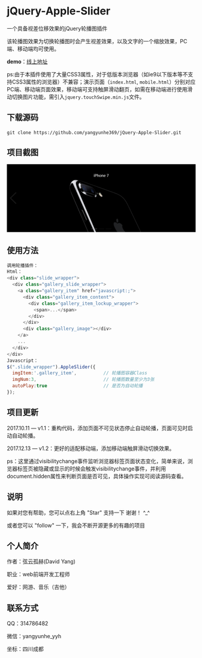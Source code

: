# jQuery-Apple-Slider
一个具备视差位移效果的jQuery轮播图插件

该轮播图效果为切换轮播图时会产生视差效果，以及文字的一个缩放效果，PC端、移动端均可使用。

**demo**：[线上地址](https://yangyunhe369.github.io/jQuery-Apple-Slider/)

ps:由于本插件使用了大量CSS3属性，对于低版本浏览器（如ie9以下版本等不支持CSS3属性的浏览器）不兼容；演示页面（`index.html`, `mobile.html`）分别对应PC端、移动端页面效果，移动端可支持触屏滑动翻页，如需在移动端进行使用滑动切换图片功能，需引入`jquery.touchSwipe.min.js`文件。

## 下载源码

```
git clone https://github.com/yangyunhe369/jQuery-Apple-Slider.git
```
## 项目截图
![cover](images/cover.png)

## 使用方法

``` javascript
调用轮播插件：
Html：
<div class="slide_wrapper">
  <div class="gallery_slide_wrapper">
    <a class="gallery_item" href="javascript:;">
      <div class="gallery_item_content">
        <div class="gallery_item_lockup_wrapper">
          <span>...</span>
        </div>
      </div>
      <div class="gallery_image"></div>
    </a>
    ...
  </div>
</div>
Javascript：
$(".slide_wrapper").AppleSlider({
  imgItem:'.gallery_item',          // 轮播图容器Class
  imgNum:3,                         // 轮播图数量至少为3张
  autoPlay:true                     // 是否为自动轮播
});
```

## 项目更新

2017.10.11 — v1.1：重构代码，添加页面不可见状态停止自动轮播，页面可见时启动自动轮播。

2017.12.13 — v1.2：更好的适配移动端，添加移动端触屏滑动切换效果。

ps：这里通过visibilitychange事件监听浏览器标签页面状态变化，简单来说，浏览器标签页被隐藏或显示的时候会触发visibilitychange事件，并利用document.hidden属性来判断页面是否可见，具体操作实现可阅读源码查看。

## 说明

如果对您有帮助，您可以点右上角 "Star" 支持一下 谢谢！ ^_^

或者您可以 "follow" 一下，我会不断开源更多的有趣的项目

## 个人简介
作者：弦云孤赫(David Yang)

职业：web前端开发工程师

爱好：网游、音乐（吉他）

## 联系方式
QQ：314786482

微信：yangyunhe_yyh

坐标：四川成都

